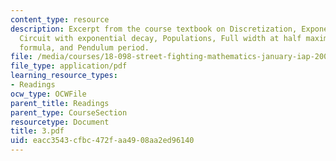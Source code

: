 ```yaml
---
content_type: resource
description: Excerpt from the course textbook on Discretization, Exponential decay,
  Circuit with exponential decay, Populations, Full width at half maximum, Stirling?s
  formula, and Pendulum period.
file: /media/courses/18-098-street-fighting-mathematics-january-iap-2008/eacc3543cfbc472faa4908aa2ed96140_3.pdf
file_type: application/pdf
learning_resource_types:
- Readings
ocw_type: OCWFile
parent_title: Readings
parent_type: CourseSection
resourcetype: Document
title: 3.pdf
uid: eacc3543-cfbc-472f-aa49-08aa2ed96140
---
```

